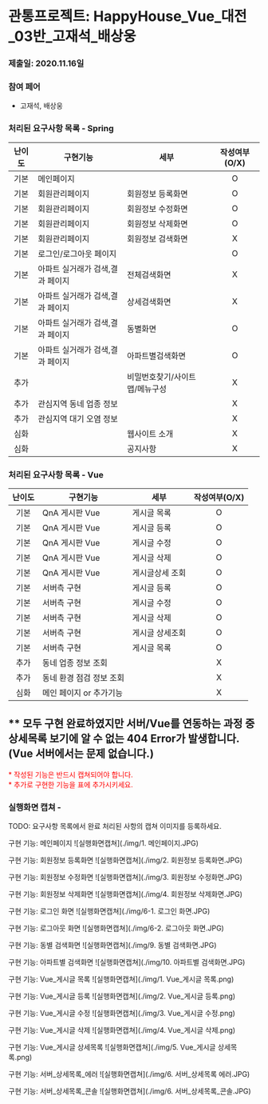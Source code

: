 # 관통프로젝트: HappyHouse_Vue_대전_03반_고재석_배상웅  
### 제출일: 2020.11.16일

### 참여 페어
- 고재석, 배상웅

### 처리된 요구사항 목록 - Spring
  
|난이도|구현기능|세부|작성여부(O/X)|
|:---:|---|---|:---:|
|기본|메인페이지||O|
|기본|회원관리페이지|회원정보 등록화면|O|
|기본|회원관리페이지|회원정보 수정화면|O|
|기본|회원관리페이지|회원정보 삭제화면|O|
|기본|회원관리페이지|회원정보 검색화면|X|
|기본|로그인/로그아웃 페이지||O|
|기본|아파트 실거래가 검색,결과 페이지|전체검색화면|X|
|기본|아파트 실거래가 검색,결과 페이지|상세검색화면|X|
|기본|아파트 실거래가 검색,결과 페이지|동별화면|O|
|기본|아파트 실거래가 검색,결과 페이지|아파트별검색화면|O|
|추가||비밀번호찾기/사이트맵/메뉴구성|X|
|추가|관심지역 동네 업종 정보||X|
|추가|관심지역 대기 오염 정보||X|
|심화||웹사이트 소개|X|
|심화||공지사항|X|

### 처리된 요구사항 목록 - Vue
|난이도|구현기능|세부|작성여부(O/X)|
|:---:|---|---|:---:|
|기본|QnA 게시판 Vue|게시글 목록|O|
|기본|QnA 게시판 Vue|게시글 등록|O|
|기본|QnA 게시판 Vue|게시글 수정|O|
|기본|QnA 게시판 Vue|게시글 삭제|O|
|기본|QnA 게시판 Vue|게시글상세 조회|O|
|기본|서버측 구현|게시글 등록|O|
|기본|서버측 구현|게시글 수정|O|
|기본|서버측 구현|게시글 삭제|O|
|기본|서버측 구현|게시글 상세조회|O|
|기본|서버측 구현|게시글 목록|O|
|추가|동네 업종 정보 조회||X|
|추가|동네 환경 점검 정보 조회||X|
|심화|메인 페이지 or 추가기능||X|

## ** 모두 구현 완료하였지만 서버/Vue를 연동하는 과정 중 상세목록 보기에 알 수 없는 404 Error가 발생합니다. (Vue 서버에서는 문제 없습니다.)

<span style="color:red">
* 작성된 기능은 반드시 캡쳐되어야 합니다.<br>
* 추가로 구현한 기능을 표에 추가시키세요.
</span>

### 실행화면 캡쳐 - 
TODO: 요구사항 목록에서 완료 처리된 사항의 캡쳐 이미지를 등록하세요.

구현 기능: 메인페이지
![실행화면캡쳐](./img/1. 메인페이지.JPG)

구현 기능: 회원정보 등록화면
![실행화면캡쳐](./img/2. 회원정보 등록화면.JPG)

구현 기능: 회원정보 수정화면
![실행화면캡쳐](./img/3. 회원정보 수정화면.JPG)

구현 기능: 회원정보 삭제화면
![실행화면캡쳐](./img/4. 회원정보 삭제화면.JPG)

구현 기능: 로그인 화면
![실행화면캡쳐](./img/6-1. 로그인 화면.JPG)

구현 기능: 로그아웃 화면
![실행화면캡쳐](./img/6-2. 로그아웃 화면.JPG)

구현 기능: 동별 검색화면
![실행화면캡쳐](./img/9. 동별 검색화면.JPG)

구현 기능: 아파트별 검색화면
![실행화면캡쳐](./img/10. 아파트별 검색화면.JPG)

구현 기능: Vue_게시글 목록
![실행화면캡쳐](./img/1. Vue_게시글 목록.png)

구현 기능: Vue_게시글 등록
![실행화면캡쳐](./img/2. Vue_게시글 등록.png)

구현 기능: Vue_게시글 수정
![실행화면캡쳐](./img/3. Vue_게시글 수정.png)

구현 기능: Vue_게시글 삭제
![실행화면캡쳐](./img/4. Vue_게시글 삭제.png)

구현 기능: Vue_게시글 상세목록
![실행화면캡쳐](./img/5. Vue_게시글 상세목록.png)

구현 기능: 서버_상세목록_에러
![실행화면캡쳐](./img/6. 서버_상세목록 에러.JPG)

구현 기능: 서버_상세목록_콘솔
![실행화면캡쳐](./img/6. 서버_상세목록_콘솔.JPG)